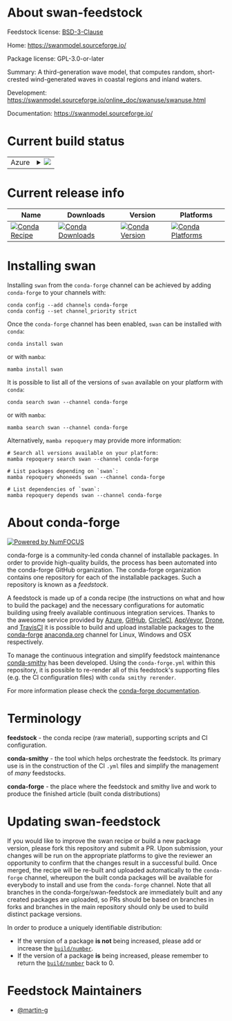About swan-feedstock
====================

Feedstock license: [BSD-3-Clause](https://github.com/conda-forge/swan-feedstock/blob/main/LICENSE.txt)

Home: https://swanmodel.sourceforge.io/

Package license: GPL-3.0-or-later

Summary: A third-generation wave model, that computes random, short-crested wind-generated waves in coastal regions and inland waters.

Development: https://swanmodel.sourceforge.io/online_doc/swanuse/swanuse.html

Documentation: https://swanmodel.sourceforge.io/

Current build status
====================


<table>
    
  <tr>
    <td>Azure</td>
    <td>
      <details>
        <summary>
          <a href="https://dev.azure.com/conda-forge/feedstock-builds/_build/latest?definitionId=24682&branchName=main">
            <img src="https://dev.azure.com/conda-forge/feedstock-builds/_apis/build/status/swan-feedstock?branchName=main">
          </a>
        </summary>
        <table>
          <thead><tr><th>Variant</th><th>Status</th></tr></thead>
          <tbody><tr>
              <td>linux_64</td>
              <td>
                <a href="https://dev.azure.com/conda-forge/feedstock-builds/_build/latest?definitionId=24682&branchName=main">
                  <img src="https://dev.azure.com/conda-forge/feedstock-builds/_apis/build/status/swan-feedstock?branchName=main&jobName=linux&configuration=linux%20linux_64_" alt="variant">
                </a>
              </td>
            </tr><tr>
              <td>osx_64</td>
              <td>
                <a href="https://dev.azure.com/conda-forge/feedstock-builds/_build/latest?definitionId=24682&branchName=main">
                  <img src="https://dev.azure.com/conda-forge/feedstock-builds/_apis/build/status/swan-feedstock?branchName=main&jobName=osx&configuration=osx%20osx_64_" alt="variant">
                </a>
              </td>
            </tr>
          </tbody>
        </table>
      </details>
    </td>
  </tr>
</table>

Current release info
====================

| Name | Downloads | Version | Platforms |
| --- | --- | --- | --- |
| [![Conda Recipe](https://img.shields.io/badge/recipe-swan-green.svg)](https://anaconda.org/conda-forge/swan) | [![Conda Downloads](https://img.shields.io/conda/dn/conda-forge/swan.svg)](https://anaconda.org/conda-forge/swan) | [![Conda Version](https://img.shields.io/conda/vn/conda-forge/swan.svg)](https://anaconda.org/conda-forge/swan) | [![Conda Platforms](https://img.shields.io/conda/pn/conda-forge/swan.svg)](https://anaconda.org/conda-forge/swan) |

Installing swan
===============

Installing `swan` from the `conda-forge` channel can be achieved by adding `conda-forge` to your channels with:

```
conda config --add channels conda-forge
conda config --set channel_priority strict
```

Once the `conda-forge` channel has been enabled, `swan` can be installed with `conda`:

```
conda install swan
```

or with `mamba`:

```
mamba install swan
```

It is possible to list all of the versions of `swan` available on your platform with `conda`:

```
conda search swan --channel conda-forge
```

or with `mamba`:

```
mamba search swan --channel conda-forge
```

Alternatively, `mamba repoquery` may provide more information:

```
# Search all versions available on your platform:
mamba repoquery search swan --channel conda-forge

# List packages depending on `swan`:
mamba repoquery whoneeds swan --channel conda-forge

# List dependencies of `swan`:
mamba repoquery depends swan --channel conda-forge
```


About conda-forge
=================

[![Powered by
NumFOCUS](https://img.shields.io/badge/powered%20by-NumFOCUS-orange.svg?style=flat&colorA=E1523D&colorB=007D8A)](https://numfocus.org)

conda-forge is a community-led conda channel of installable packages.
In order to provide high-quality builds, the process has been automated into the
conda-forge GitHub organization. The conda-forge organization contains one repository
for each of the installable packages. Such a repository is known as a *feedstock*.

A feedstock is made up of a conda recipe (the instructions on what and how to build
the package) and the necessary configurations for automatic building using freely
available continuous integration services. Thanks to the awesome service provided by
[Azure](https://azure.microsoft.com/en-us/services/devops/), [GitHub](https://github.com/),
[CircleCI](https://circleci.com/), [AppVeyor](https://www.appveyor.com/),
[Drone](https://cloud.drone.io/welcome), and [TravisCI](https://travis-ci.com/)
it is possible to build and upload installable packages to the
[conda-forge](https://anaconda.org/conda-forge) [anaconda.org](https://anaconda.org/)
channel for Linux, Windows and OSX respectively.

To manage the continuous integration and simplify feedstock maintenance
[conda-smithy](https://github.com/conda-forge/conda-smithy) has been developed.
Using the ``conda-forge.yml`` within this repository, it is possible to re-render all of
this feedstock's supporting files (e.g. the CI configuration files) with ``conda smithy rerender``.

For more information please check the [conda-forge documentation](https://conda-forge.org/docs/).

Terminology
===========

**feedstock** - the conda recipe (raw material), supporting scripts and CI configuration.

**conda-smithy** - the tool which helps orchestrate the feedstock.
                   Its primary use is in the construction of the CI ``.yml`` files
                   and simplify the management of *many* feedstocks.

**conda-forge** - the place where the feedstock and smithy live and work to
                  produce the finished article (built conda distributions)


Updating swan-feedstock
=======================

If you would like to improve the swan recipe or build a new
package version, please fork this repository and submit a PR. Upon submission,
your changes will be run on the appropriate platforms to give the reviewer an
opportunity to confirm that the changes result in a successful build. Once
merged, the recipe will be re-built and uploaded automatically to the
`conda-forge` channel, whereupon the built conda packages will be available for
everybody to install and use from the `conda-forge` channel.
Note that all branches in the conda-forge/swan-feedstock are
immediately built and any created packages are uploaded, so PRs should be based
on branches in forks and branches in the main repository should only be used to
build distinct package versions.

In order to produce a uniquely identifiable distribution:
 * If the version of a package **is not** being increased, please add or increase
   the [``build/number``](https://docs.conda.io/projects/conda-build/en/latest/resources/define-metadata.html#build-number-and-string).
 * If the version of a package **is** being increased, please remember to return
   the [``build/number``](https://docs.conda.io/projects/conda-build/en/latest/resources/define-metadata.html#build-number-and-string)
   back to 0.

Feedstock Maintainers
=====================

* [@martin-g](https://github.com/martin-g/)

